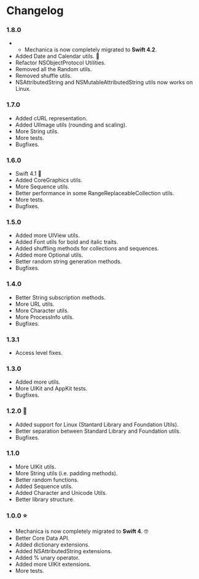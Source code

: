 # Changelog

### 1.8.0

- - Mechanica is now completely migrated to **Swift 4.2**.
- Added Date and Calendar utils. 📆
- Refactor NSObjectProtocol Utilities.
- Removed all the Random utils.
- Removed shuffle utils.
- NSAttributedString and NSMutableAttributedString utils now works on Linux.

### 1.7.0

- Added cURL representation.
- Added UIImage utils (rounding and scaling).
- More String utils.
- More tests.
- Bugfixes.

### 1.6.0

- Swift 4.1 🎉
- Added CoreGraphics utils.
- More Sequence utils.
- Better performance in some RangeReplaceableCollection utils.
- More tests.
- Bugfixes.

### 1.5.0

- Added more UIView utils.
- Added Font utils for bold and italic traits.
- Added shuffling methods for collections and sequences.
- Added more Optional utils.
- Better random string generation methods.
- Bugfixes.

### 1.4.0

- Better String subscription methods.
- More URL utils.
- More Character utils.
- More ProcessInfo utils.
- Bugfixes.

### 1.3.1

- Access level fixes.

### 1.3.0

- Added more utils.
- More UIKit and AppKit tests.
- Bugfixes. 

### 1.2.0 🐧

- Added support for Linux (Stantard Library and Foundation Utils).
- Better separation between Standard Library and Foundation utils.
- Bugfixes.

### 1.1.0

- More UIKit utils.
- More String utils (i.e. padding methods).
- Better random functions.
- Added Sequence utils.
- Added Character and Unicode Utils.
- Better library structure.

### 1.0.0 ⭐

- Mechanica is now completely migrated to **Swift 4**. 🤓
- Better Core Data API.
- Added dictionary extensions.
- Added NSAttributedString extensions.
- Added % unary operator.
- Added more UIKit extensions.
- More tests.
